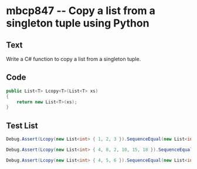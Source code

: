 # mbcp847 -- Copy a list from a singleton tuple using Python

## Text

Write a C# function to copy a list from a singleton tuple.

## Code

```csharp
public List<T> Lcopy<T>(List<T> xs)
{
    return new List<T>(xs);
}
```

## Test List

```csharp
Debug.Assert(Lcopy(new List<int> { 1, 2, 3 }).SequenceEqual(new List<int> { 1, 2, 3 }));
```

```csharp
Debug.Assert(Lcopy(new List<int> { 4, 8, 2, 10, 15, 18 }).SequenceEqual(new List<int> { 4, 8, 2, 10, 15, 18 }));
```

```csharp
Debug.Assert(Lcopy(new List<int> { 4, 5, 6 }).SequenceEqual(new List<int> { 4, 5, 6 }));
```
